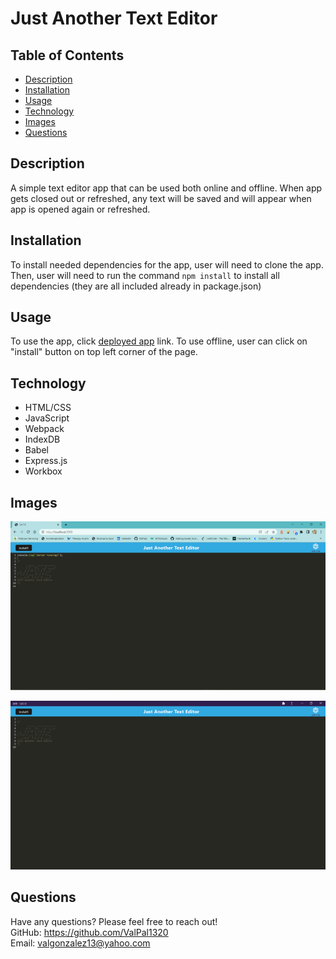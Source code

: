 # Just Another Text Editor

## Table of Contents
  * [Description](#description)
  * [Installation](#installation)
  * [Usage](#usage)
  * [Technology](#technology)
  * [Images](#images)
  * [Questions](#questions)

## Description
A simple text editor app that can be used both online and offline. When app gets closed out or refreshed, any text will be saved and will appear when app is opened again or refreshed.

## Installation
To install needed dependencies for the app, user will need to clone the app. Then, user will need to run the command `npm install` to install all dependencies (they are all included already in package.json)

## Usage
To use the app, click [deployed app](https://vgonzalez-text-editor.herokuapp.com/) link. To use offline, user can click on "install" button on top left corner of the page.

## Technology
  * HTML/CSS
  * JavaScript
  * Webpack
  * IndexDB
  * Babel
  * Express.js
  * Workbox

## Images
![Application Online](./imgs/work-online.PNG)

![Deployed Heroku](./imgs/deployed-offline.PNG)

## Questions
Have any questions? Please feel free to reach out!  
GitHub: https://github.com/ValPal1320  
Email: valgonzalez13@yahoo.com